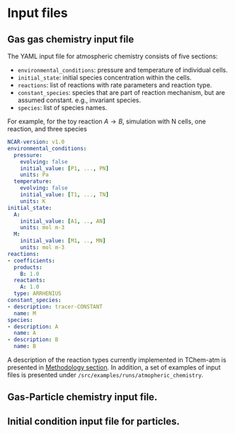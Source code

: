 # Input files
## Gas gas chemistry input file

The YAML input file for atmospheric chemistry consists of five sections:

* ``environmental_conditions``: pressure and  temperature of individual cells.
* ``initial_state``: initial species concentration within the cells.
* ``reactions``: list of reactions with rate parameters and reaction type.
* ``constant_species``: species that are part of reaction mechanism, but are assumed constant.
e.g., invariant species.
* ``species``: list of species names.

For example, for the toy reaction $A \rightarrow B$, simulation with N cells, one reaction, and three species

```yaml
NCAR-version: v1.0
environmental_conditions:
  pressure:
    evolving: false
    initial_value: [P1, ..., PN]
    units: Pa
  temperature:
    evolving: false
    initial_value: [T1, ..., TN]
    units: K
initial_state:
  A:
    initial_value: [A1, .., AN]
    units: mol m-3
  M:
    initial_value: [M1, .., MN]
    units: mol m-3
reactions:
- coefficients:
  products:
    B: 1.0
  reactants:
    A: 1.0
  type: ARRHENIUS
constant_species:
- description: tracer-CONSTANT
  name: M
species:
- description: A
  name: A
- description: B
  name: B
```

A description of the reaction types currently implemented in TChem-atm is presented in [Methodology section](methodology.md). In addition, a set of examples of input files is presented under ``/src/examples/runs/atmopheric_chemistry``.

## Gas-Particle chemistry input file.

## Initial condition input file for particles.
